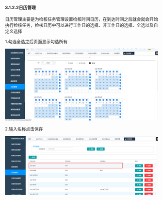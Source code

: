 #### 3.1.2.2日历管理

​       日历管理主要是为检核任务管理设置检核时间日历，在到达时间之后就会就会开始执行检核任务，检核日历中可以进行工作日的选择、非工作日的选择、全选以及自定义选择

 1.勾选全选之后页面显示勾选所有

![image-20210420112110071](3.12.2%E6%97%A5%E5%8E%86%E7%AE%A1%E7%90%86.assets/image-20210420112110071.png)

2.输入名称点击保存

![image-20210420112239513](3.12.2%E6%97%A5%E5%8E%86%E7%AE%A1%E7%90%86.assets/image-20210420112239513.png)